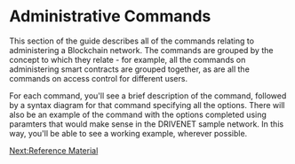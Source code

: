 # Administrative Commands

This section of the guide describes all of the commands relating to administering a Blockchain network. The commands are grouped by the concept to which they relate - for example, all the commands on administering smart contracts are grouped together, as are all the commands on access control for different users.

For each command, you'll see a brief description of the command, followed by a syntax diagram for that command specifying all the options. There will also be an example of the command with the options completed using paramters that would make sense in the DRIVENET sample network.  In this way, you'll be able to see a working example, wherever possible.

[Next:Reference Material](./ReferenceMaterial.md)
